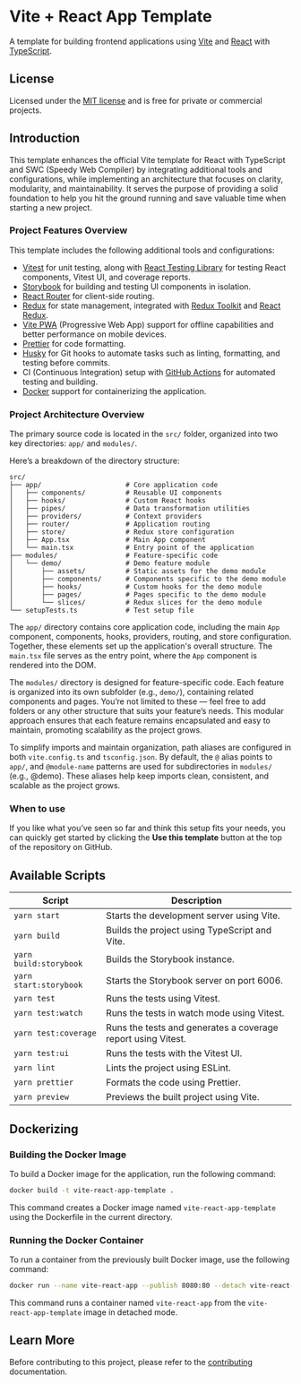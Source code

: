 # Vite + React App Template

A template for building frontend applications using [Vite](https://vitejs.dev/) and [React](https://react.dev/) with [TypeScript](https://www.typescriptlang.org/).

## License

Licensed under the [MIT license](https://opensource.org/licenses/MIT) and is free for private or commercial projects.

## Introduction

This template enhances the official Vite template for React with TypeScript and SWC (Speedy Web Compiler) by integrating additional tools and configurations, while implementing an architecture that focuses on clarity, modularity, and maintainability. It serves the purpose of providing a solid foundation to help you hit the ground running and save valuable time when starting a new project.

### Project Features Overview

This template includes the following additional tools and configurations:

- [Vitest](https://vitest.dev/) for unit testing, along with [React Testing Library](https://testing-library.com/docs/react-testing-library/intro/) for testing React components, Vitest UI, and coverage reports.
- [Storybook](https://storybook.js.org/) for building and testing UI components in isolation.
- [React Router](https://reactrouter.com/) for client-side routing.
- [Redux](https://redux.js.org/) for state management, integrated with [Redux Toolkit](https://redux-toolkit.js.org/) and [React Redux](https://react-redux.js.org/).
- [Vite PWA](https://vite-pwa-org.netlify.app/) (Progressive Web App) support for offline capabilities and better performance on mobile devices.
- [Prettier](https://prettier.io/) for code formatting.
- [Husky](https://typicode.github.io/husky/#/) for Git hooks to automate tasks such as linting, formatting, and testing before commits.
- CI (Continuous Integration) setup with [GitHub Actions](https://github.com/features/actions) for automated testing and building.
- [Docker](https://www.docker.com/) support for containerizing the application.

### Project Architecture Overview

The primary source code is located in the `src/` folder, organized into two key directories: `app/` and `modules/`.

Here’s a breakdown of the directory structure:

```plaintext
src/
├── app/                     # Core application code
│   ├── components/          # Reusable UI components
│   ├── hooks/               # Custom React hooks
│   ├── pipes/               # Data transformation utilities
│   ├── providers/           # Context providers
│   ├── router/              # Application routing
│   ├── store/               # Redux store configuration
│   ├── App.tsx              # Main App component
│   └── main.tsx             # Entry point of the application
├── modules/                 # Feature-specific code
│   └── demo/                # Demo feature module
│       ├── assets/          # Static assets for the demo module
│       ├── components/      # Components specific to the demo module
│       ├── hooks/           # Custom hooks for the demo module
│       ├── pages/           # Pages specific to the demo module
│       └── slices/          # Redux slices for the demo module
└── setupTests.ts            # Test setup file
```

The `app/` directory contains core application code, including the main `App` component, components, hooks, providers, routing, and store configuration. Together, these elements set up the application's overall structure. The `main.tsx` file serves as the entry point, where the `App` component is rendered into the DOM.

The `modules/` directory is designed for feature-specific code. Each feature is organized into its own subfolder (e.g., `demo/`), containing related components and pages. You’re not limited to these — feel free to add folders or any other structure that suits your feature’s needs. This modular approach ensures that each feature remains encapsulated and easy to maintain, promoting scalability as the project grows.

To simplify imports and maintain organization, path aliases are configured in both `vite.config.ts` and `tsconfig.json`. By default, the `@` alias points to `app/`, and `@module-name` patterns are used for subdirectories in `modules/` (e.g., @demo). These aliases help keep imports clean, consistent, and scalable as the project grows.

### When to use

If you like what you’ve seen so far and think this setup fits your needs, you can quickly get started by clicking the **Use this template** button at the top of the repository on GitHub.

## Available Scripts

| Script                 | Description                                                  |
| ---------------------- | ------------------------------------------------------------ |
| `yarn start`           | Starts the development server using Vite.                    |
| `yarn build`           | Builds the project using TypeScript and Vite.                |
| `yarn build:storybook` | Builds the Storybook instance.                               |
| `yarn start:storybook` | Starts the Storybook server on port 6006.                    |
| `yarn test`            | Runs the tests using Vitest.                                 |
| `yarn test:watch`      | Runs the tests in watch mode using Vitest.                   |
| `yarn test:coverage`   | Runs the tests and generates a coverage report using Vitest. |
| `yarn test:ui`         | Runs the tests with the Vitest UI.                           |
| `yarn lint`            | Lints the project using ESLint.                              |
| `yarn prettier`        | Formats the code using Prettier.                             |
| `yarn preview`         | Previews the built project using Vite.                       |

## Dockerizing

### Building the Docker Image

To build a Docker image for the application, run the following command:

```sh
docker build -t vite-react-app-template .
```

This command creates a Docker image named `vite-react-app-template` using the Dockerfile in the current directory.

### Running the Docker Container

To run a container from the previously built Docker image, use the following command:

```sh
docker run --name vite-react-app --publish 8080:80 --detach vite-react-app-template
```

This command runs a container named `vite-react-app` from the `vite-react-app-template` image in detached mode.

## Learn More

Before contributing to this project, please refer to the [contributing](./CONTRIBUTING.md) documentation.
